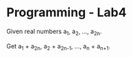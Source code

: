 # Programming - Lab4

Given real numbers a<sub>1</sub>, a<sub>2</sub>, ..., a<sub>2n</sub>. 

Get a<sub>1</sub> + a<sub>2n</sub>, a<sub>2</sub> + a<sub>2n-1</sub>, ..., a<sub>n</sub> + a<sub>n+1</sub>.
